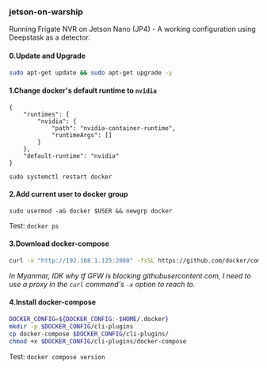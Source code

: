 ### jetson-on-warship
Running Frigate NVR on Jetson Nano (JP4) - A working configuration using Deepstask as a detector.

#### 0.Update and Upgrade
```sh
sudo apt-get update && sudo apt-get upgrade -y
```

#### 1.Change docker's default runtime to `nvidia`
```
{
    "runtimes": {
        "nvidia": {
            "path": "nvidia-container-runtime",
            "runtimeArgs": []
        }
    },
    "default-runtime": "nvidia"
}
```
`sudo systemctl restart docker`

#### 2.Add current user to docker group
`sudo usermod -aG docker $USER && newgrp docker`

Test: `docker ps`

#### 3.Download docker-compose
```sh
curl -x "http://192.168.1.125:2080" -fsSL https://github.com/docker/compose/releases/download/v2.24.5/docker-compose-linux-aarch64 -o docker-compose
```

_In Myanmar, IDK why tf GFW is blocking githubusercontent.com, I need to use a proxy in the `curl` command's `-x` option to reach to._

#### 4.Install docker-compose

```sh
DOCKER_CONFIG=${DOCKER_CONFIG:-$HOME/.docker}
mkdir -p $DOCKER_CONFIG/cli-plugins
cp docker-compose $DOCKER_CONFIG/cli-plugins/
chmod +x $DOCKER_CONFIG/cli-plugins/docker-compose
```
Test: `docker compose version`

